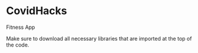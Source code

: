 # CovidHacks
Fitness App

Make sure to download all necessary libraries that are imported at the top of the code.
